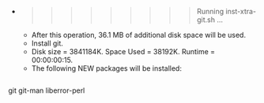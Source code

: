 * >>>>>>>>> Running inst-xtra-git.sh ...
  * After this operation, 36.1 MB of additional disk space will be used.
  * Install git.
  * Disk size = 3841184K. Space Used = 38192K. Runtime = 00:00:00:15.
  * The following NEW packages will be installed:
  ```bash
git git-man liberror-perl
  ```
